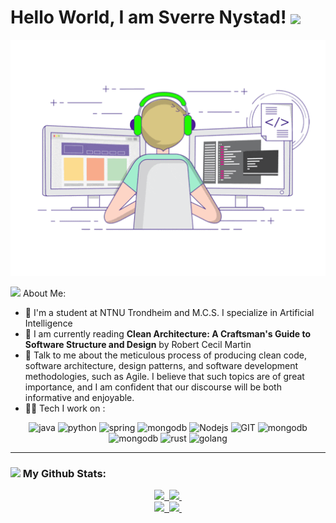 # Hello World, I am Sverre Nystad! <img src="https://github.com/TheDudeThatCode/TheDudeThatCode/blob/master/Assets/Hi.gif" width="45" align="center"/>

<div align="center">
<img src="programmerProggingDarkMode.gif">
</div>

<img src="https://github.com/TheDudeThatCode/TheDudeThatCode/blob/master/Assets/Developer.gif" width="45" /> About Me:
- 🏦 I'm a student at NTNU Trondheim and M.C.S. I specialize in Artificial Intelligence
- 📖 I am currently reading **Clean Architecture: A Craftsman's Guide to Software Structure and Design** by Robert Cecil Martin
- 💬 Talk to me about the meticulous process of producing clean code, software architecture, design patterns, and software development methodologies, such as Agile. I believe that such topics are of great importance, and I am confident that our discourse will be both informative and enjoyable.
- 🧑‍💻 Tech I work on :

<p align="center">
      <img src="https://www.vectorlogo.zone/logos/java/java-icon.svg" alt="java"           width="75" height="75"/> 
      <img src="https://www.vectorlogo.zone/logos/python/python-icon.svg" alt="python"     width="65 height="65"/>
      <img src="https://www.vectorlogo.zone/logos/springio/springio-icon.svg" alt="spring" width="65" height="65"/>
      <img src="https://www.vectorlogo.zone/logos/reactjs/reactjs-icon.svg" alt="mongodb"  width="55" height="65"/>
      <img src="https://www.vectorlogo.zone/logos/nodejs/nodejs-icon.svg" alt="Nodejs"     width="65" height="65"/>
      <img src="https://www.vectorlogo.zone/logos/git-scm/git-scm-icon.svg" alt="GIT"      width="65" height="65"/> 
      <img src="https://www.vectorlogo.zone/logos/mongodb/mongodb-icon.svg" alt="mongodb"  width="55" height="65"/>
      <img src="https://www.vectorlogo.zone/logos/gradle/gradle-icon.svg" alt="mongodb"    width="55" height="65"/>
      <img src="https://www.vectorlogo.zone/logos/rust-lang/rust-lang-icon.svg" alt="rust" width="55" height="65"/>
      <img src="https://www.vectorlogo.zone/logos/golang/golang-official.svg" alt="golang" width="75" height="65"/>
      
</p>

---
### <img src='https://media1.giphy.com/media/du3J3cXyzhj75IOgvA/giphy.gif?cid=ecf05e47x2g034i9pzwtzzsd3xgg2w9nr94t4tflbbgo3008&rid=giphy.gif' width='25' /> My Github Stats:
<div align="center"></img>
  <a href="https://github.com/SverreNystad#gh-dark-mode-only"></img>
    <div>
      <img height="160em" src="https://github-readme-stats.vercel.app/api?username=SverreNystad&show_icons=true&border_color=414868&theme=tokyonight"/>&nbsp;
      <img height="160em" src="https://github-readme-stats.vercel.app/api/top-langs/?username=SverreNystad&layout=compact&border_color=414868&theme=tokyonight"/>&nbsp;
    </div>
  </a>
  <a href="https://github.com/SverreNystad#gh-light-mode-only"></img>
    <div>
      <img height="160em" src="https://github-readme-stats.vercel.app/api?username=SverreNystad&show_icons=true"/>&nbsp;
      <img height="160em" src="https://github-readme-stats.vercel.app/api/top-langs/?username=SverreNystad&layout=compact"/>&nbsp;
    </div>
  </a>
</div>



